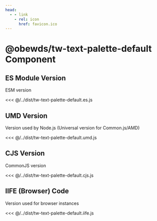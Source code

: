 ```yaml
---
head:
  - - link
    - rel: icon
      href: favicon.ico
---
```





# @obewds/tw-text-palette-default Component




## ES Module Version

ESM version

<<< @/../dist/tw-text-palette-default.es.js




## UMD Version

Version used by Node.js (Universal version for Common.js/AMD)

<<< @/../dist/tw-text-palette-default.umd.js




## CJS Version

CommonJS version

<<< @/../dist/tw-text-palette-default.cjs.js




## IIFE (Browser) Code

Version used for browser instances

<<< @/../dist/tw-text-palette-default.iife.js

